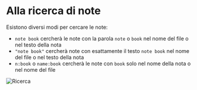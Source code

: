 # Alla ricerca di note

Esistono diversi modi per cercare le note:

- `note book` cercherà le note con la parola `note` o `book` nel nome del file o nel testo della nota
- `"note book"` cercherà note con esattamente il testo `note book` nel nome del file o nel testo della nota
- `n:book` o `name:book` cercherà le note con `book` solo nel nome della nota o nel nome del file

![Ricerca](/img/searching.png)

